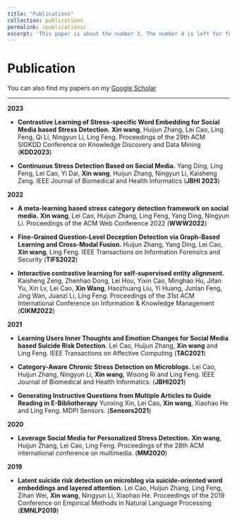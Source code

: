 ```yaml
---
title: "Publications"
collection: publications
permalink: /publications/
excerpt: 'This paper is about the number 3. The number 4 is left for future work.'
---
```

<!-- This paper is about the number 3. The number 4 is left for future work.

[Download paper here](http://academicpages.github.io/files/paper3.pdf)

Recommended citation: Your Name, You. (2015). "Paper Title Number 3." <i>Journal 1</i>. 1(3). -->



Publication
======
You can also find my papers on my [Google Scholar](https://scholar.google.com/citations?user=K9-1BcQAAAAJ)

---
**2023**
- **Contrastive Learning of Stress-specific Word Embedding for Social Media based Stress Detection.**
**Xin wang**, Huijun Zhang, Lei Cao, Ling Feng, Qi Li, Ningyun Li, Ling Feng.
Proceedings of the 29th ACM SIGKDD Conference on Knowledge Discovery and Data Mining (**KDD2023**)

- **Continuous Stress Detection Based on Social Media.**
Yang Ding, Ling Feng, Lei Cao, Yi Dai, **Xin wang**, Huijun Zhang, Ningyun Li, Kaisheng Zeng.
IEEE Journal of Biomedical and Health Informatics (**JBHI 2023**)

**2022**
- **A meta-learning based stress category detection framework on social media.**
**Xin wang**, Lei Cao, Huijun Zhang, Ling Feng, Yang Ding, Ningyun Li.
Proceedings of the ACM Web Conference 2022 (**WWW2022**)

- **Fine-Grained Question-Level Deception Detection via Graph-Based Learning and Cross-Modal Fusion.**
Huijun Zhang, Yang Ding, Lei Cao, **Xin wang**, Ling Feng.
IEEE Transactions on Information Forensics and Security (**TIFS2022**)

- **Interactive contrastive learning for self-supervised entity alignment.**
Kaisheng Zeng, Zhenhao Dong, Lei Hou, Yixin Cao, Minghao Hu, Jifan Yu, Xin Lv, Lei Cao, **Xin Wang**, Haozhuang Liu, Yi Huang, Junlan Feng, Jing Wan, Juanzi Li, Ling Feng.
Proceedings of the 31st ACM International Conference on Information & Knowledge Management (**CIKM2022**)

**2021**
- **Learning Users Inner Thoughts and Emotion Changes for Social Media based Suicide Risk Detection.**
Lei Cao, Huijun Zhang, **Xin wang** and Ling Feng.
IEEE Transactions on Affective Computing (**TAC2021**)

- **Category-Aware Chronic Stress Detection on Microblogs.**
Lei Cao, Huijun Zhang, Ningyun Li, **Xin wang**, Wisong Ri and Ling Feng.
IEEE Journal of Biomedical and Health Informatics. (**JBHI2021**)

- **Generating Instructive Questions from Multiple Articles to Guide Reading in E-Bibliotherapy**
Yunxing Xin, Lei Cao, **Xin wang**, Xiaohao He and Ling Feng.
MDPI Sensors. (**Sensors2021**)

**2020**
- **Leverage Social Media for Personalized Stress Detection.**
**Xin wang**, Huijun Zhang, Lei Cao, Ling Feng.
Proceedings of the 28th ACM international conference on multimedia. (**MM2020**)

**2019**
- **Latent suicide risk detection on microblog via suicide-oriented word embeddings and layered attention.**
Lei Cao, Huijun Zhang, Ling Feng, Zihan Wei, **Xin wang**, Ningyun Li, Xiaohao He.
Proceedings of the 2019 Conference on Empirical Methods in Natural Language Processing (**EMNLP2019**)

